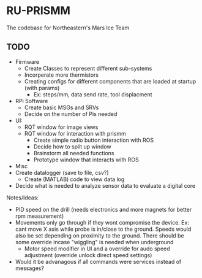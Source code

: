 # RU-PRISMM
The codebase for Northeastern's Mars Ice Team

## TODO

- Firmware
  - Create Classes to represent different sub-systems
  - Incorperate more thermistors
  - Creating configs for different components that are loaded at startup (with params)
    - Ex: steps/mm, data send rate, tool displacment
- RPi Software
  - Create basic MSGs and SRVs
  - Decide on the number of Pis needed
- UI:
  - RQT window for image views
  - RQT window for interaction with prismm
    - Create simple radio button interaction with ROS
    - Decide how to split up window
    - Brainstorm all needed functions
    - Prototype window that interacts with ROS
 - Misc
  - Create datalogger (save to file, csv?)
    - Create (MATLAB) code to view data log
  - Decide what is needed to analyze sensor data to evaluate a digital core

Notes/Ideas:
- PID speed on the drill (needs electronics and more magnets for better rpm measurement)
- Movements only go through if they wont compromise the device. Ex: cant move X axis while probe is in/close to the ground. Speeds would also be set depending on proximity to the ground. There should be some override incase "wiggling" is needed when underground
  - Motor speed modifier in UI and a override for audo speed adjustment (override unlock direct speed settings)
- Would it be advanagous if all commands were services instead of messages?
